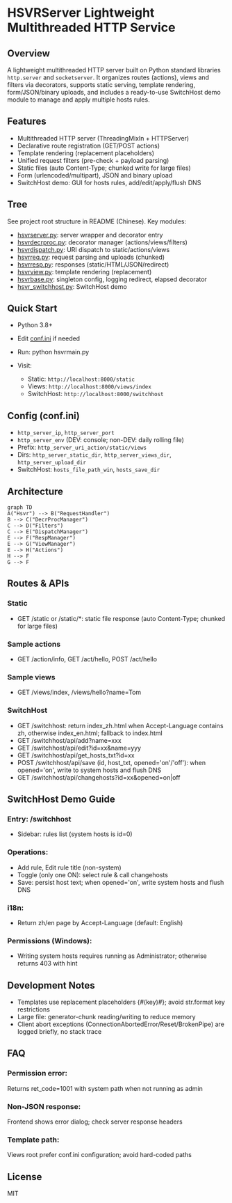 # HSVRServer Lightweight Multithreaded HTTP Service

## Overview
A lightweight multithreaded HTTP server built on Python standard libraries `http.server` and `socketserver`. It organizes routes (actions), views and filters via decorators, supports static serving, template rendering, form/JSON/binary uploads, and includes a ready-to-use SwitchHost demo module to manage and apply multiple hosts rules.

## Features
- Multithreaded HTTP server (ThreadingMixIn + HTTPServer)
- Declarative route registration (GET/POST actions)
- Template rendering (replacement placeholders)
- Unified request filters (pre-check + payload parsing)
- Static files (auto Content-Type; chunked write for large files)
- Form (urlencoded/multipart), JSON and binary upload
- SwitchHost demo: GUI for hosts rules, add/edit/apply/flush DNS

## Tree
See project root structure in README (Chinese). Key modules:
- [hsvrserver.py](./hsvrserver.py): server wrapper and decorator entry
- [hsvrdecrproc.py](./hsvrdecrproc.py): decorator manager (actions/views/filters)
- [hsvrdispatch.py](./hsvrdispatch.py): URI dispatch to static/actions/views
- [hsvrreq.py](./hsvrreq.py): request parsing and uploads (chunked)
- [hsvrresp.py](./hsvrresp.py): responses (static/HTML/JSON/redirect)
- [hsvrview.py](./hsvrview.py): template rendering (replacement)
- [hsvrbase.py](./hsvrbase.py): singleton config, logging redirect, elapsed decorator
- [hsvr_switchhost.py](./hsvr_switchhost.py): SwitchHost demo

## Quick Start
- Python 3.8+
- Edit [conf.ini](./conf.ini) if needed
- Run: python hsvrmain.py

- Visit:
  - Static: `http://localhost:8000/static`
  - Views: `http://localhost:8000/views/index`
  - SwitchHost: `http://localhost:8000/switchhost`

## Config (conf.ini)
- `http_server_ip`, `http_server_port`
- `http_server_env` (DEV: console; non-DEV: daily rolling file)
- Prefix: `http_server_uri_action/static/views`
- Dirs: `http_server_static_dir`, `http_server_views_dir`, `http_server_upload_dir`
- SwitchHost: `hosts_file_path_win`, `hosts_save_dir`

## Architecture

```mermaid
graph TD
A("Hsvr") --> B("RequestHandler")
B --> C("DecrProcManager")
C --> D("Filters")
C --> E("DispatchManager")
E --> F("RespManager")
E --> G("ViewManager")
E --> H("Actions")
H --> F
G --> F

```

## Routes & APIs
### Static
- GET /static or /static/*: static file response (auto Content-Type; chunked for large files)
### Sample actions
  - GET /action/info, GET /act/hello, POST /act/hello
### Sample views
- GET /views/index, /views/hello?name=Tom
### SwitchHost
- GET /switchhost: return index_zh.html when Accept-Language contains zh, otherwise index_en.html; fallback to index.html
- GET /switchhost/api/add?name=xxx
- GET /switchhost/api/edit?id=xx&name=yyy
- GET /switchhost/api/get_hosts_txt?id=xx
- POST /switchhost/api/save (id, host_txt, opened='on'/'off'): when opened='on', write to system hosts and flush DNS
- GET /switchhost/api/changehosts?id=xx&opened=on|off

## SwitchHost Demo Guide
### Entry: /switchhost
- Sidebar: rules list (system hosts is id=0)
### Operations:
- Add rule, Edit rule title (non-system)
- Toggle (only one ON): select rule & call changehosts
- Save: persist host text; when opened='on', write system hosts and flush DNS
### i18n:
- Return zh/en page by Accept-Language (default: English)
### Permissions (Windows):
- Writing system hosts requires running as Administrator; otherwise returns 403 with hint

## Development Notes
- Templates use replacement placeholders {#(key)#}; avoid str.format key restrictions
- Large file: generator-chunk reading/writing to reduce memory
- Client abort exceptions (ConnectionAbortedError/Reset/BrokenPipe) are logged briefly, no stack trace
## FAQ
### Permission error:
Returns ret_code=1001 with system path when not running as admin
### Non-JSON response:
Frontend shows error dialog; check server response headers
### Template path:
Views root prefer conf.ini configuration; avoid hard-coded paths

## License

MIT


